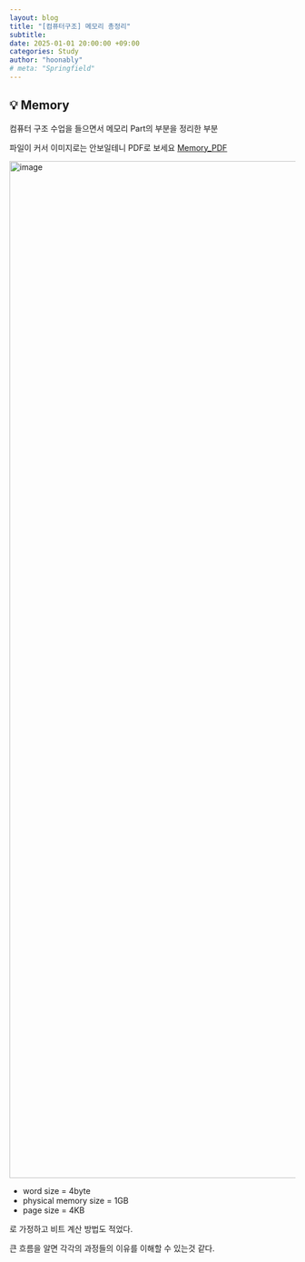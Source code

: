 ```yaml
---
layout: blog
title: "[컴퓨터구조] 메모리 총정리"
subtitle:
date: 2025-01-01 20:00:00 +09:00
categories: Study
author: "hoonably"
# meta: "Springfield"
---
```


## 💡 Memory

컴퓨터 구조 수업을 들으면서 메모리 Part의 부분을 정리한 부분

파일이 커서 이미지로는 안보일테니 PDF로 보세요
<a href="{{ '/files/Computer_Architecture/Memory_1.pdf' | relative_url }}">Memory_PDF</a>

<img width="1791" alt="image" src="https://github.com/user-attachments/assets/d7991758-6555-46f0-85f5-6b5532432173" />

- word size = 4byte
- physical memory size = 1GB
- page size = 4KB

로 가정하고 비트 계산 방법도 적었다.

큰 흐름을 알면 각각의 과정들의 이유를 이해할 수 있는것 같다.

